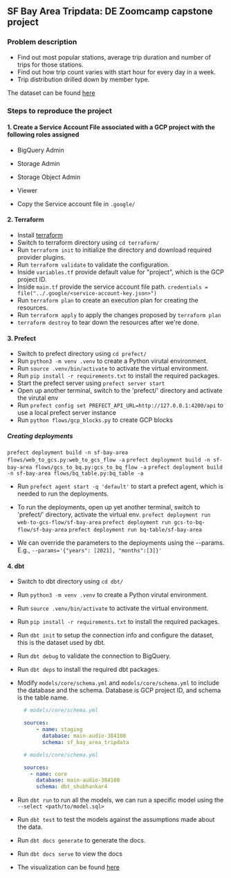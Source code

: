 ## SF Bay Area Tripdata: DE Zoomcamp capstone project

### Problem description
- Find out most popular stations, average trip duration and number of trips for those stations.
- Find out how trip count varies with start hour for every day in a week.
- Trip distribution drilled down by member type.

The dataset can be found [here](https://s3.amazonaws.com/baywheels-data/index.html)

### Steps to reproduce the project
#### 1. Create a Service Account File associated with a GCP project with the following roles assigned
- BigQuery Admin
- Storage Admin
- Storage Object Admin
- Viewer

- Copy the Service account file in `.google/`

#### 2. Terraform

- Install [terraform](https://developer.hashicorp.com/terraform/downloads)
- Switch to terraform directory using `cd terraform/`
- Run `terraform init` to initialize the directory and download required provider plugins.
- Run `terraform validate` to validate the configuration.
- Inside `variables.tf` provide default value for "project", which is the GCP project ID.
- Inside `main.tf` provide the service account file path.
`credentials = file("../.google/<service-account-key.json>")`
- Run `terraform plan` to create an execution plan for creating the resources.
- Run `terraform apply` to apply the changes proposed by `terraform plan`
- `terraform destroy` to tear down the resources after we're done.

#### 3. Prefect
- Switch to prefect directory using `cd prefect/`
- Run `python3 -m venv .venv` to create a Python virutal environment.
- Run `source .venv/bin/activate` to activate the virtual environment.
- Run `pip install -r requirements.txt` to install the required packages.
- Start the prefect server using `prefect server start`
- Open up another terminal, switch to the 'prefect/' directory and activate the virutal env
- Run `prefect config set PREFECT_API_URL=http://127.0.0.1:4200/api` to use a local prefect server instance
- Run `python flows/gcp_blocks.py` to create GCP blocks

##### Creating deployments
`prefect deployment build -n sf-bay-area flows/web_to_gcs.py:web_to_gcs_flow -a`
`prefect deployment build -n sf-bay-area flows/gcs_to_bq.py:gcs_to_bq_flow -a`
`prefect deployment build -n sf-bay-area flows/bq_table.py:bq_table -a`

- Run `prefect agent start -q 'default'` to start a prefect agent, which is needed to run the deployments.

- To run the deployments, open up yet another terminal, switch to 'prefect/' directory, activate the virtual env.
`prefect deployment run web-to-gcs-flow/sf-bay-area`
`prefect deployment run gcs-to-bq-flow/sf-bay-area`
`prefect deployment run bq-table/sf-bay-area`
- We can override the parameters to the deployments using the --params. E.g., `--params='{"years": [2021], "months":[3]}'`

#### 4. dbt

- Switch to dbt directory using `cd dbt/`
- Run `python3 -m venv .venv` to create a Python virutal environment.
- Run `source .venv/bin/activate` to activate the virtual environment.
- Run `pip install -r requirements.txt` to install the required packages.
- Run `dbt init` to setup the connection info and configure the dataset, this is the dataset used by dbt.
- Run `dbt debug` to validate the connection to BigQuery.
- Run `dbt deps` to install the required dbt packages.
- Modify `models/core/schema.yml` and `models/core/schema.yml` to include the database and the schema. Database is GCP project ID, and schema is the table name.
  ```yml
    # models/core/schema.yml

    sources:
    	- name: staging
		  database: main-audio-384108
		  schema: sf_bay_area_tripdata
  ```
  ```yml
    # models/core/schema.yml

    sources:
      - name: core
	    database: main-audio-384108
	    schema: dbt_shubhankar4
   ```

- Run `dbt run` to run all the models, we can run a specific model using the `--select <path/to/model.sql>`
- Run `dbt test` to test the models against the assumptions made about the data.
- Run `dbt docs generate` to generate the docs.
- Run `dbt docs serve` to view the docs

- The visualization can be found [here](./SF_Bay_Area_Report.pdf)